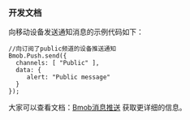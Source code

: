 ### 开发文档

向移动设备发送通知消息的示例代码如下：

```
//向订阅了public频道的设备推送通知
Bmob.Push.send({
  channels: [ "Public" ],
  data: {
     alert: "Public message"
  }
});
```

大家可以查看文档：[Bmob消息推送](http://docs.bmob.cn/push/Restful/b_developdoc/doc/index.html "Bmob移动后端云服务平台") 获取更详细的信息。

